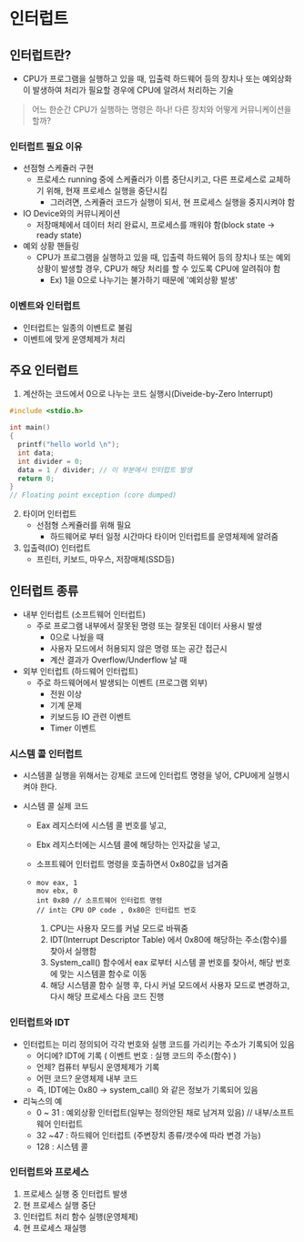 # 인터럽트

 

## 인터럽트란?

* CPU가 프로그램을 실행하고 있을 때, 입출력 하드웨어 등의 장치나 또는 예외상화이 발생하여 처리가 필요할 경우에 CPU에 알려서 처리하는 기술

> 어느 한순간 CPU가 실행하는 명령은 하나! 다른 장치와 어떻게 커뮤니케이션을 할까?

 ### 인터럽트 필요 이유

* 선점형 스케쥴러 구현
  * 프로세스 running 중에 스케쥴러가 이름 중단시키고, 다른 프로세스로 교체하기 위해, 현재 프로세스 실행을 중단시킴
    * 그러려면, 스케쥴러 코드가 실행이 되서, 현 프로세스 실행을 중지시켜야 함
* IO Device와의 커뮤니케이션
  * 저장매체에서 데이터 처리 완료시, 프로세스를 깨워야 함(block state -> ready state)
* 예외 상황 핸들링
  * CPU가 프로그램을 실행하고 있을 때, 입출력 하드웨어 등의 장치나 또는 예외상황이 발생할 경우, CPU가 해당 처리를 할 수 있도록 CPU에 알려줘야 함
    * Ex) 1을 0으로 나누기는 불가하기 때문에 '예외상황 발생'



### 이벤트와 인터럽트

* 인터럽트는 일종의 이벤트로 불림
* 이벤트에 맞게 운영체제가 처리



## 주요 인터럽트

1. 계산하는 코드에서 0으로 나누는 코드 실행시(Diveide-by-Zero Interrupt)

```c
#include <stdio.h>

int main()
{
  printf("hello world \n");
  int data;
  int divider = 0;
  data = 1 / divider; // 이 부분에서 인터럽트 발생
  return 0;
}
// Floating point exception (core dumped)
```

2. 타이머 인터럽트
   * 선점형 스케쥴러를 위해 필요
     * 하드웨어로 부터 일정 시간마다 타이머 인터럽트를 운영체제에 알려줌
3. 입출력(IO) 인터럽트
   * 프린터, 키보드, 마우스, 저장매체(SSD등)



## 인터럽트 종류

* 내부 인터럽트 (소프트웨어 인터럽트)
  * 주로 프로그램 내부에서 잘못된 명령 또는 잘못된 데이터 사용시 발생
    * 0으로 나눴을 때
    * 사용자 모드에서 허용되지 않은 명령 또는 공간 접근시
    * 계산 결과가 Overflow/Underflow 날 때
* 외부 인터럽트 (하드웨어 인터럽트)
  * 주로 하드웨어에서 발생되는 이벤트 (프로그램 외부)
    * 전원 이상
    * 기계 문제
    * 키보드등 IO 관련 이벤트
    * Timer 이벤트

### 시스템 콜 인터럽트

* 시스템콜 실행을 위해서는 강제로 코드에 인터럽트 명령을 넣어, CPU에게 실행시켜야 한다.

* 시스템 콜 실제 코드

  * Eax 레지스터에 시스템 콜 번호를 넣고,

  * Ebx 레지스터에는 시스템 콜에 해당하는 인자값을 넣고,

  * 소프트웨어 인터럽트 명령을 호출하면서 0x80값을 넘겨줌

  * ```
    mov eax, 1 
    mov ebx, 0
    int 0x80 // 소프트웨어 인터럽트 명령
    // int는 CPU OP code , 0x80은 인터럽트 번호
    ```

    1. CPU는 사용자 모드를 커널 모드로 바꿔줌
    2. IDT(Interrupt Descriptor Table) 에서 0x80에 해당하는 주소(함수)를 찾아서 실행함
    3. System_call() 함수에서 eax 로부터 시스템 콜 번호를 찾아서, 해당 번호에 맞는 시스템콜 함수로 이동
    4. 해당 시스템콜 함수 실행 후, 다시 커널 모드에서 사용자 모드로 변경하고, 다시 해당 프로세스 다음 코드 진행 

### 인터럽트와 IDT

* 인터럽트는 미리 정의되어 각각 번호와 실행 코드를 가리키는 주소가 기록되어 있음
  * 어디에? IDT에 기록 ( 이벤트 번호 : 실행 코드의 주소(함수) )
  * 언제? 컴퓨터 부팅시 운영체제가 기록
  * 어떤 코드? 운영체제 내부 코드
  * 즉, IDT에는 0x80 -> system_call() 와 같은 정보가 기록되어 있음
* 리눅스의 예
  * 0 ~ 31 : 예외상황 인터럽트(일부는 정의안된 채로 남겨져 있음) // 내부/소프트웨어 인터럽트
  * 32 ~47 : 하드웨어 인터럽트 (주변장치 종류/갯수에 따라 변경 가능)
  * 128 : 시스템 콜 



### 인터럽트와 프로세스

1. 프로세스 실행 중 인터럽트 발생
2. 현 프로세스 실행 중단
3. 인터럽트 처리 함수 실행(운영체제)
4. 현 프로세스 재실행
